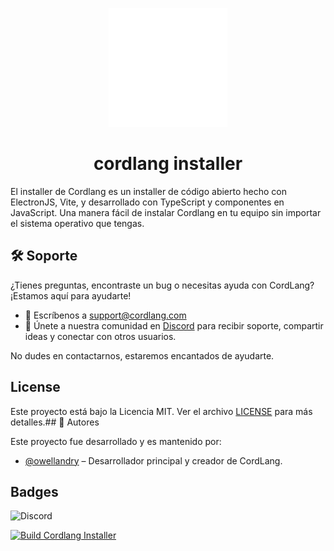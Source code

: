 
<p align="center">
  <img src="./public/assets/icon.png" alt="icon" width="190" height="190" />
</p>

<h1 align="center">cordlang installer</h1>


El installer de Cordlang es un installer de código abierto hecho con ElectronJS, Vite, y desarrollado con TypeScript y componentes en JavaScript. Una manera fácil de instalar Cordlang en tu equipo sin importar el sistema operativo que tengas.

## 🛠️ Soporte

¿Tienes preguntas, encontraste un bug o necesitas ayuda con CordLang? ¡Estamos aquí para ayudarte!

- 📧 Escríbenos a [support@cordlang.com](mailto:support@cordlang.com)  
- 💬 Únete a nuestra comunidad en [Discord](https://discord.com/invite/c4q85TkKnf) para recibir soporte, compartir ideas y conectar con otros usuarios.

No dudes en contactarnos, estaremos encantados de ayudarte.
## License

Este proyecto está bajo la Licencia MIT. Ver el archivo [LICENSE](LICENSE) para más detalles.## 👥 Autores

Este proyecto fue desarrollado y es mantenido por:

- [@owellandry](https://www.github.com/owellandry) – Desarrollador principal y creador de CordLang.

## Badges


![Discord](https://img.shields.io/discord/1351131244183949312?style=for-the-badge&logo=discord)



[![Build Cordlang Installer](https://github.com/cordlang/installer/actions/workflows/build.yml/badge.svg)](https://github.com/cordlang/installer/actions/workflows/build.yml)
